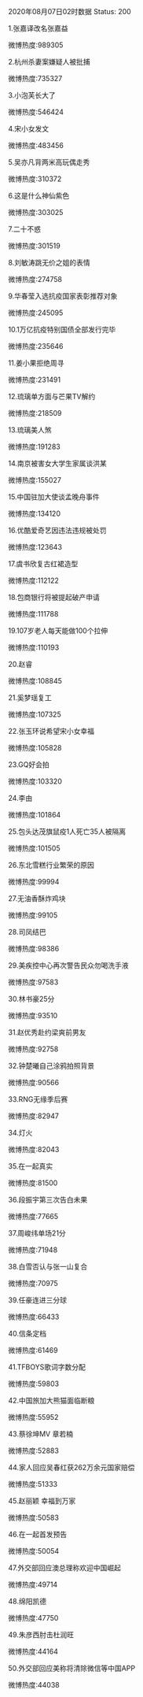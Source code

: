 2020年08月07日02时数据
Status: 200

1.张嘉译改名张嘉益

微博热度:989305

2.杭州杀妻案嫌疑人被批捕

微博热度:735327

3.小泡芙长大了

微博热度:546424

4.宋小女发文

微博热度:483456

5.吴亦凡背两米高玩偶走秀

微博热度:310372

6.这是什么神仙紫色

微博热度:303025

7.二十不惑

微博热度:301519

8.刘敏涛跳无价之姐的表情

微博热度:274758

9.华春莹入选抗疫国家表彰推荐对象

微博热度:245095

10.1万亿抗疫特别国债全部发行完毕

微博热度:235646

11.姜小果拒绝周寻

微博热度:231491

12.琉璃单方面与芒果TV解约

微博热度:218509

13.琉璃美人煞

微博热度:191283

14.南京被害女大学生家属谈洪某

微博热度:155027

15.中国驻加大使谈孟晚舟事件

微博热度:134120

16.优酷爱奇艺因违法违规被处罚

微博热度:123643

17.虞书欣复古红裙造型

微博热度:112122

18.包商银行将被提起破产申请

微博热度:111788

19.107岁老人每天能做100个拉伸

微博热度:110193

20.赵睿

微博热度:108845

21.奚梦瑶复工

微博热度:107325

22.张玉环说希望宋小女幸福

微博热度:105828

23.GQ好会拍

微博热度:103320

24.李由

微博热度:101864

25.包头达茂旗鼠疫1人死亡35人被隔离

微博热度:101505

26.东北雪糕行业繁荣的原因

微博热度:99994

27.无油香酥炸鸡块

微博热度:99105

28.司凤结巴

微博热度:98386

29.美疾控中心再次警告民众勿喝洗手液

微博热度:97583

30.林书豪25分

微博热度:93510

31.赵优秀赴约梁爽前男友

微博热度:92758

32.钟楚曦自己涂鸦拍照背景

微博热度:90566

33.RNG无缘季后赛

微博热度:82947

34.灯火

微博热度:82043

35.在一起真实

微博热度:81500

36.段振宇第三次告白未果

微博热度:77665

37.周峻纬单场21分

微博热度:71948

38.白雪否认与张一山复合

微博热度:70975

39.任豪连进三分球

微博热度:66433

40.信条定档

微博热度:61469

41.TFBOYS歌词字数分配

微博热度:59803

42.中国旅加大熊猫面临断粮

微博热度:55952

43.蔡徐坤MV 章若楠

微博热度:52883

44.家人回应吴春红获262万余元国家赔偿

微博热度:51333

45.赵丽颖 幸福到万家

微博热度:50583

46.在一起首发预告

微博热度:50054

47.外交部回应澳总理称欢迎中国崛起

微博热度:49714

48.绵阳凯德

微博热度:47750

49.朱彦西肘击杜润旺

微博热度:44164

50.外交部回应美称将清除微信等中国APP

微博热度:44038

